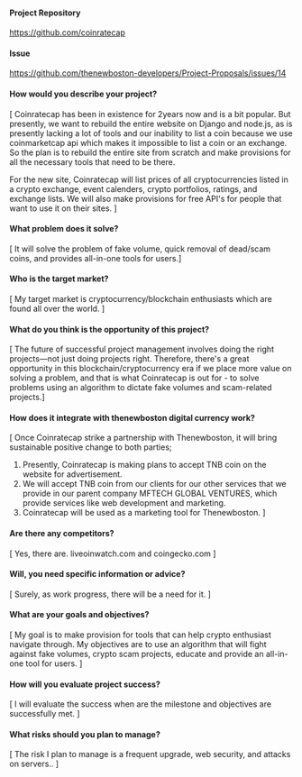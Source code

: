 #### Project Repository
https://github.com/coinratecap

#### Issue
https://github.com/thenewboston-developers/Project-Proposals/issues/14


#### How would you describe your project?
[ Coinratecap has been in existence for 2years now and is a bit popular. But presently, we want to rebuild the entire website on Django and node.js, as is presently lacking a lot of tools and our inability to list a coin because we use coinmarketcap api which makes it impossible to list a coin or an exchange. 
So the plan is to rebuild the entire site from scratch and make provisions for all the necessary tools that need to be there.

For the new site, Coinratecap will list prices of all cryptocurrencies listed in a crypto exchange, event calenders, crypto portfolios, ratings, and exchange lists. We will also make provisions for free API's for people that want to use it on their sites. ]

#### What problem does it solve?
[ It will solve the problem of fake volume, quick removal of dead/scam coins, and provides all-in-one tools for users.]

#### Who is the target market?
[ My target market is cryptocurrency/blockchain enthusiasts which are found all over the world. ]

#### What do you think is the opportunity of this project?

[ The future of successful project management involves doing the right projects—not just doing projects right. Therefore, there's a great opportunity in this blockchain/cryptocurrency era if we place more value on solving a problem, and that is what Coinratecap is out for -  to solve problems using an algorithm to dictate fake volumes and scam-related projects.]

#### How does it integrate with thenewboston digital currency work?

 [ Once Coinratecap strike a partnership with Thenewboston, it will bring sustainable positive change to both parties;
1.  Presently, Coinratecap is making plans to accept TNB coin on the website for advertisement.
2.  We will accept TNB coin from our clients for our other services that we provide in our parent company MFTECH GLOBAL VENTURES, which provide services like web development and marketing.
3.  Coinratecap will be used as a marketing tool for Thenewboston. ]

#### Are there any competitors?

[ Yes, there are. liveoinwatch.com and coingecko.com ]

#### Will, you need specific information or advice?

[ Surely, as work progress, there will be a need for it. ]

#### What are your goals and objectives?

[ My goal is to make provision for tools that can help crypto enthusiast navigate through.
My objectives are to use an algorithm that will fight against fake volumes, crypto scam projects, educate and provide an all-in-one tool for users. ]

#### How will you evaluate project success?
[ I will evaluate the success when are the milestone and objectives are successfully met. ]

#### What risks should you plan to manage?

[ The risk I plan to manage is a frequent upgrade, web security, and attacks on servers.. ]
